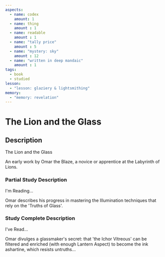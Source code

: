 ```yaml
---
aspects: 
  - name: codex
    amount: 1
  - name: thing
    amount : 1
  - name: readable
    amount : 1
  - name: "tally price"
    amount : 5
  - name: "mystery: sky"
    amount : 12
  - name: "written in deep mandaic"
    amount : 1
tags:
  - book
  - studied
lesson:
  - "lesson: glaziery & lightsmithing"
memory:
  - "memory: revelation"
---
```


# The Lion and the Glass

## Description
The Lion and the Glass

An early work by Omar the Blaze, a novice or apprentice at the Labyrinth of Lions.
### Partial Study Description
I'm Reading...

Omar describes his progress in mastering the Illumination techniques that rely on the 'Truths of Glass'.
### Study Complete Description
I've Read...

Omar divulges a glassmaker's secret: that 'the Ichor Vitreous' can be filtered and enriched (with enough Lantern Aspect) to become the ink ashartine, which resists untruths…